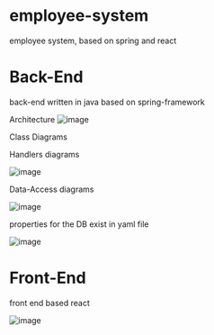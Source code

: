 # employee-system
employee system, based on spring and react


# Back-End

back-end written in java based on spring-framework

Architecture
![image](https://user-images.githubusercontent.com/59146036/216476327-45371af1-0024-4bcc-b26d-8d05cacbd68f.png)


Class Diagrams


Handlers diagrams

![image](https://user-images.githubusercontent.com/59146036/216476386-ae87a0c9-3cbc-4d54-a0f4-020d2a8b6c31.png)



Data-Access diagrams

![image](https://user-images.githubusercontent.com/59146036/216476473-cb54ea4d-a5c3-42f3-8bab-77a33582c49a.png)


properties for the DB exist in yaml file


![image](https://user-images.githubusercontent.com/59146036/216476639-09c51290-fe55-4e39-9c1c-e1073ea7a11e.png)



# Front-End

front end based react

![image](https://user-images.githubusercontent.com/59146036/216476819-710ca947-f118-4cad-b4b9-be528d692873.png)






